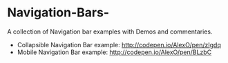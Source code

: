 Navigation-Bars-
================

A collection of Navigation bar examples with Demos and commentaries.

- Collapsible Navigation Bar example:  http://codepen.io/AlexO/pen/zIgdq
- Mobile Navigation Bar example: http://codepen.io/AlexO/pen/BLzbC
